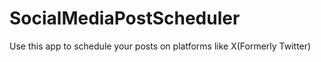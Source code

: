 # SocialMediaPostScheduler
Use this app to schedule your posts on platforms like X(Formerly Twitter)
